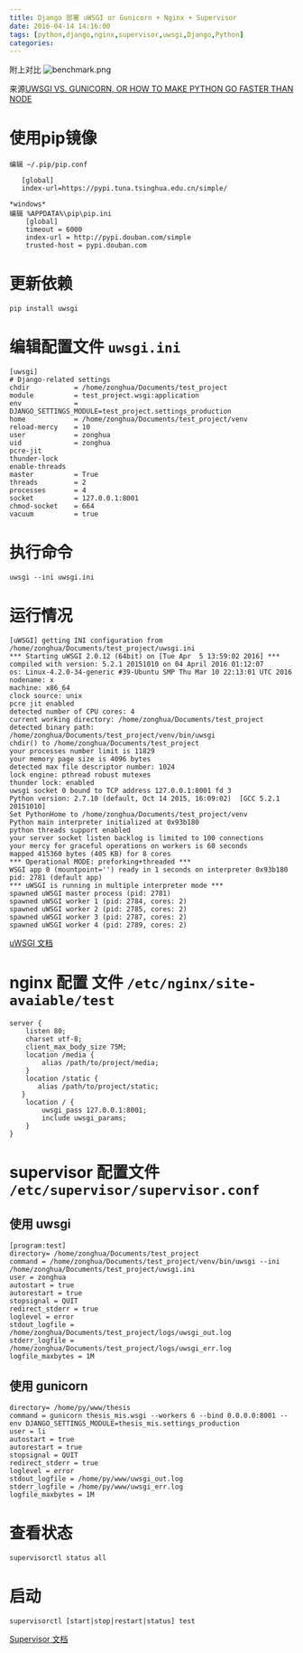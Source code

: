 ```yaml
---
title: Django 部署 uWSGI or Gunicorn + Nginx + Supervisor
date: 2016-04-14 14:16:00
tags: [python,django,nginx,supervisor,uwsgi,Django,Python]
categories: 
---
```


附上对比
![benchmark.png][1]

来源[UWSGI VS. GUNICORN, OR HOW TO MAKE PYTHON GO FASTER THAN NODE](http://blog.kgriffs.com/2012/12/18/uwsgi-vs-gunicorn-vs-node-benchmarks.html)

# 使用pip镜像
       
    编辑 ~/.pip/pip.conf

       [global]
       index-url=https://pypi.tuna.tsinghua.edu.cn/simple/

    *windows*
    编辑 %APPDATA%\pip\pip.ini
        [global]
        timeout = 6000
        index-url = http://pypi.douban.com/simple
        trusted-host = pypi.douban.com

# 更新依赖
    
	pip install uwsgi

# 编辑配置文件 `uwsgi.ini`

    [uwsgi]
    # Django-related settings
    chdir           = /home/zonghua/Documents/test_project
    module          = test_project.wsgi:application
    env             = DJANGO_SETTINGS_MODULE=test_project.settings_production
    home            = /home/zonghua/Documents/test_project/venv
    reload-mercy    = 10
    user            = zonghua
    uid             = zonghua
    pcre-jit
    thunder-lock
    enable-threads
    master          = True
    threads         = 2
    processes       = 4
    socket          = 127.0.0.1:8001
    chmod-socket    = 664
    vacuum          = true

# 执行命令

    uwsgi --ini uwsgi.ini 


# 运行情况

    [uWSGI] getting INI configuration from /home/zonghua/Documents/test_project/uwsgi.ini
    *** Starting uWSGI 2.0.12 (64bit) on [Tue Apr  5 13:59:02 2016] ***
    compiled with version: 5.2.1 20151010 on 04 April 2016 01:12:07
    os: Linux-4.2.0-34-generic #39-Ubuntu SMP Thu Mar 10 22:13:01 UTC 2016
    nodename: x
    machine: x86_64
    clock source: unix
    pcre jit enabled
    detected number of CPU cores: 4
    current working directory: /home/zonghua/Documents/test_project
    detected binary path: /home/zonghua/Documents/test_project/venv/bin/uwsgi
    chdir() to /home/zonghua/Documents/test_project
    your processes number limit is 11829
    your memory page size is 4096 bytes
    detected max file descriptor number: 1024
    lock engine: pthread robust mutexes
    thunder lock: enabled
    uwsgi socket 0 bound to TCP address 127.0.0.1:8001 fd 3
    Python version: 2.7.10 (default, Oct 14 2015, 16:09:02)  [GCC 5.2.1 20151010]
    Set PythonHome to /home/zonghua/Documents/test_project/venv
    Python main interpreter initialized at 0x93b180
    python threads support enabled
    your server socket listen backlog is limited to 100 connections
    your mercy for graceful operations on workers is 60 seconds
    mapped 415360 bytes (405 KB) for 8 cores
    *** Operational MODE: preforking+threaded ***
    WSGI app 0 (mountpoint='') ready in 1 seconds on interpreter 0x93b180 pid: 2781 (default app)
    *** uWSGI is running in multiple interpreter mode ***
    spawned uWSGI master process (pid: 2781)
    spawned uWSGI worker 1 (pid: 2784, cores: 2)
    spawned uWSGI worker 2 (pid: 2785, cores: 2)
    spawned uWSGI worker 3 (pid: 2787, cores: 2)
    spawned uWSGI worker 4 (pid: 2789, cores: 2)


[uWSGI 文档](https://uwsgi-docs.readthedocs.io/en/latest/)

# nginx 配置 文件 `/etc/nginx/site-avaiable/test`

    server {
        listen 80;
        charset utf-8;
        client_max_body_size 75M;
        location /media {
            alias /path/to/project/media;
        }
        location /static {
           alias /path/to/project/static;
       }
        location / {
            uwsgi_pass 127.0.0.1:8001;
            include uwsgi_params;
        }
    }


# supervisor 配置文件 `/etc/supervisor/supervisor.conf`

## 使用 uwsgi

    [program:test]
    directory= /home/zonghua/Documents/test_project
    command = /home/zonghua/Documents/test_project/venv/bin/uwsgi --ini /home/zonghua/Documents/test_project/uwsgi.ini
    user = zonghua
    autostart = true
    autorestart = true
    stopsignal = QUIT
    redirect_stderr = true
    loglevel = error
    stdout_logfile = /home/zonghua/Documents/test_project/logs/uwsgi_out.log
    stderr_logfile = /home/zonghua/Documents/test_project/logs/uwsgi_err.log
    logfile_maxbytes = 1M
	
## 使用 gunicorn

```
directory= /home/py/www/thesis
command = gunicorn thesis_mis.wsgi --workers 6 --bind 0.0.0.0:8001 --env DJANGO_SETTINGS_MODULE=thesis_mis.settings_production
user = li
autostart = true
autorestart = true
stopsignal = QUIT
redirect_stderr = true
loglevel = error
stdout_logfile = /home/py/www/uwsgi_out.log
stderr_logfile = /home/py/www/uwsgi_err.log
logfile_maxbytes = 1M
```

# 查看状态
```
supervisorctl status all
```
# 启动
```
supervisorctl [start|stop|restart|status] test 
```

[Supervisor 文档](http://supervisord.org/running.html)


  [1]: http://applehater.cn/usr/uploads/2016/09/2617750867.png